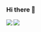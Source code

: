 ### Hi there 👋

<p>
<a href="https://github.com/miwashutaro0611">
  <img align="left" src="https://github-readme-stats.vercel.app/api?username=fumikun" />
</a>
<a href="https://github.com/miwashutaro0611">
  <img align="left" src="https://github-readme-stats.vercel.app/api/top-langs/?username=fumikun" />
</a>
</p>


